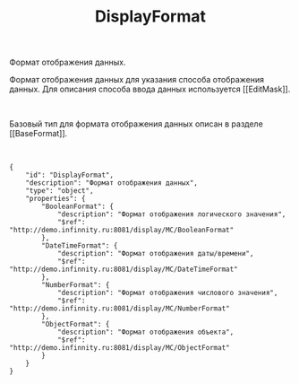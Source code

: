 ﻿---
layout: default
title: DisplayFormat
position: 9
categories: 
tags: 
---

Формат отображения данных.

Формат отображения данных для указания способа отображения данных. Для описания способа ввода данных используется [[EditMask]].

   

Базовый тип для формата отображения данных описан в разделе [[BaseFormat]].

  

```
{
	"id": "DisplayFormat",
	"description": "Формат отображения данных",
	"type": "object",
	"properties": {
		"BooleanFormat": {
			"description": "Формат отображения логического значения",
			"$ref": "http://demo.infinnity.ru:8081/display/MC/BooleanFormat"
		},
		"DateTimeFormat": {
			"description": "Формат отображения даты/времени",
			"$ref": "http://demo.infinnity.ru:8081/display/MC/DateTimeFormat"
		},
		"NumberFormat": {
			"description": "Формат отображения числового значения",
			"$ref": "http://demo.infinnity.ru:8081/display/MC/NumberFormat"
		},
		"ObjectFormat": {
			"description": "Формат отображения объекта",
			"$ref": "http://demo.infinnity.ru:8081/display/MC/ObjectFormat"
		}
	}
}
```

   

 

